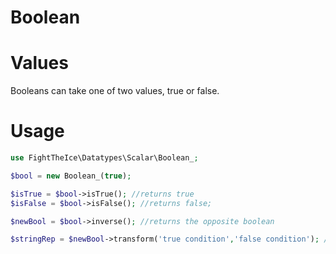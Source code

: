 # Boolean

# Values
Booleans can take one of two values, true or false.

# Usage
```php
use FightTheIce\Datatypes\Scalar\Boolean_;

$bool = new Boolean_(true);

$isTrue = $bool->isTrue(); //returns true
$isFalse = $bool->isFalse(); //returns false;

$newBool = $bool->inverse(); //returns the opposite boolean

$stringRep = $newBool->transform('true condition','false condition'); //returns FightTheIce\Datatypes\Scalar\String_
```
